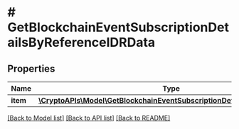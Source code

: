 # # GetBlockchainEventSubscriptionDetailsByReferenceIDRData

## Properties

Name | Type | Description | Notes
------------ | ------------- | ------------- | -------------
**item** | [**\CryptoAPIs\Model\GetBlockchainEventSubscriptionDetailsByReferenceIDRI**](GetBlockchainEventSubscriptionDetailsByReferenceIDRI.md) |  |

[[Back to Model list]](../../README.md#models) [[Back to API list]](../../README.md#endpoints) [[Back to README]](../../README.md)
